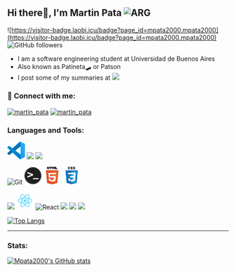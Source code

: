 ## Hi there👋, I'm Martin Pata <img alt= ARG height="20" src="https://images.emojiterra.com/twitter/512px/1f1e6-1f1f7.png">

![https://visitor-badge.laobi.icu/badge?page_id=mpata2000.mpata2000](https://visitor-badge.laobi.icu/badge?page_id=mpata2000.mpata2000)
![GitHub followers](https://img.shields.io/github/followers/mpata2000?style=social)

- I am a software engineering student at Universidad de Buenos Aires
- Also known as Patineta🛹 or Patson
- I post some of my summaries at <a href="https://gitlab.com/mpata2000" target="_blank"><img src="https://cdn.worldvectorlogo.com/logos/gitlab.svg" height="15"></a> 

### 🔗 **Connect with me:**

<a href="https://linkedin.com/in/martinpata" target="blank"><img align="center" src="https://raw.githubusercontent.com/rahuldkjain/github-profile-readme-generator/master/src/images/icons/Social/linked-in-alt.svg" alt="martin_pata" height="30" width="40" /></a>
<a href="https://instagram.com//martin_pata" target="blank"><img align="center" src="https://raw.githubusercontent.com/rahuldkjain/github-profile-readme-generator/master/src/images/icons/Social/instagram.svg" alt="martin_pata" height="30" width="40" /></a>


### **Languages and Tools:**
<p align="left">
<img alt="Visual Studio Code" width="40px" src="https://raw.githubusercontent.com/github/explore/80688e429a7d4ef2fca1e82350fe8e3517d3494d/topics/visual-studio-code/visual-studio-code.png" />
<img src="https://img.icons8.com/color/48/000000/intellij-idea.png"/>
<img src="https://img.icons8.com/color/48/000000/pycharm.png"/>
</p>

<p align="left">
<img alt="Git" src="https://img.icons8.com/color/48/000000/git.png"/>
<img alt="Terminal" width="40px" src="https://raw.githubusercontent.com/github/explore/80688e429a7d4ef2fca1e82350fe8e3517d3494d/topics/terminal/terminal.png" />
<img alt="HTML5" width="40px" src="https://raw.githubusercontent.com/github/explore/80688e429a7d4ef2fca1e82350fe8e3517d3494d/topics/html/html.png" />
<img alt="CSS3" width="40px" src="https://raw.githubusercontent.com/github/explore/80688e429a7d4ef2fca1e82350fe8e3517d3494d/topics/css/css.png" />
</p>

<p align="left">
<img src="https://img.icons8.com/color/48/000000/python--v1.png"/>
<img alt="React" width="40px" src="https://raw.githubusercontent.com/github/explore/80688e429a7d4ef2fca1e82350fe8e3517d3494d/topics/react/react.png" />
<img alt="React" width="40px" src="https://files.pharo.org/media/logo/icon-opaque-512x512.png" />
<img src="https://img.icons8.com/color/48/000000/c-programming.png"/>
<img src="https://img.icons8.com/color/48/000000/java-coffee-cup-logo--v1.png"/>
<img height="40px" src="https://geekflare.com/wp-content/uploads/2019/07/fast-api-logo.png"/>
</p>

[![Top Langs](https://github-readme-stats.vercel.app/api/top-langs/?username=mpata2000&theme=dracula&show_icons=true)](https://github.com/anuraghazra/github-readme-stats)

---

### **Stats:**

[![Mpata2000's GitHub stats](https://github-readme-stats.vercel.app/api?username=mpata2000&theme=dracula&show_icons=true)](https://github.com/anuraghazra/github-readme-stats)
